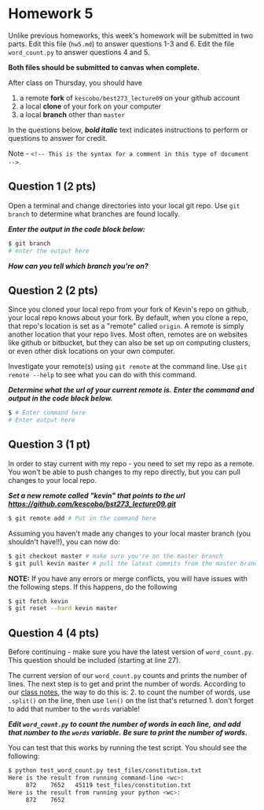 # Homework 5

Unlike previous homeworks, this week's homework will be submitted in two parts.
Edit this file (`hw5.md`) to answer questions 1-3 and 6. Edit the file
`word_count.py` to answer questions 4 and 5.

**Both files should be submitted to canvas when complete.**

After class on Thursday, you should have

1. a remote **fork** of `kescobo/best273_lecture09` on your github account
2. a local **clone** of your fork on your computer
3. a local **branch** other than `master`

In the questions below, ***bold italic*** text indicates instructions to
perform or questions to answer for credit.

Note - `<!-- This is the syntax for a comment in this type of document -->`.

## Question 1 (2 pts)

Open a terminal and change directories into your local git repo.
Use `git branch` to determine what branches are found locally.

***Enter the output in the code block below:***

```sh
$ git branch
# enter the output here
```

***How can you tell which branch you're on?***

<!-- Put your answer here -->

## Question 2 (2 pts)

Since you cloned your local repo from your fork of Kevin's repo on github,
your local repo knows about your fork.
By default, when you clone a repo, that repo's location is set as a "remote"
called `origin`. A remote is simply another location that your repo lives.
Most often, remotes are on websites like github or bitbucket,
but they can also be set up on computing clusters,
or even other disk locations on your own computer.

Investigate your remote(s) using `git remote` at the command line.
Use `git remote --help` to see what you can do with this command.

***Determine what the url of your current remote is.***
***Enter the command and output in the code block below.***

```sh
$ # Enter command here
# Enter output here
```

## Question 3 (1 pt)

In order to stay current with my repo - you need to set my repo as a remote.
You won't be able to push changes to my repo directly, but you can pull changes
to your local repo.

***Set a new remote called "kevin" that points to the url***
***https://github.com/kescobo/bst273_lecture09.git***

```sh
$ git remote add # Put in the command here
```

Assuming you haven't made any changes to your local master branch
(you shouldn't have!!), you can now do:

```sh
$ git checkout master # make sure you're on the master branch
$ git pull kevin master # pull the latest commits from the master branch in my github repo
```

**NOTE:** If you have any errors or merge conflicts, you will have issues
with the following steps. If this happens, do the following

```sh
$ git fetch kevin
$ git reset --hard kevin master
```

## Question 4 (4 pts)

Before continuing - make sure you have the latest version of `word_count.py`.
This question should be included (starting at line 27).

The current version of our `word_count.py` counts and prints the number of lines.
The next step is to get and print the number of words. According to our
[class notes](class_notes.md), the way to do this is:
2. to count the number of words, use `.split()` on the line, then use `len()` on the list that's returned
      1. don't forget to add that number to the `words` variable!

***Edit `word_count.py` to count the number of words in each line,***
***and add that number to the `words` variable.***
***Be sure to print the number of words.***

You can test that this works by running the test script. You should see the
following:

```sh
$ python test_word_count.py test_files/constitution.txt
Here is the result from running command-line <wc>:
     872    7652   45119 test_files/constitution.txt
Here is the result from running your python <wc>:
     872    7652
```
